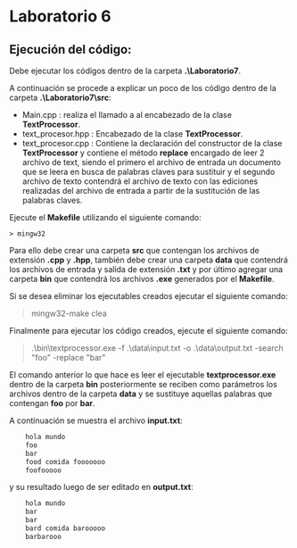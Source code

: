# Laboratorio 6

## Ejecución del código:

Debe ejecutar los códigos dentro de la carpeta **.\Laboratorio7**.

A continuación se procede a explicar un poco de los código dentro de la carpeta **.\Laboratorio7\src**:

+ Main.cpp : realiza el llamado a al encabezado de la clase **TextProcessor**.
+ text_procesor.hpp : Encabezado de la clase **TextProcessor**.
+ text_procesor.cpp : Contiene la declaración del constructor de la clase **TextProcessor** y contiene el método **replace** encargado de leer 2 archivo de text, siendo el primero el archivo de entrada un documento que se leera en busca de palabras claves para sustituir y el segundo archivo de texto contendrá el archivo de texto con las ediciones realizadas del archivo de entrada a partir de la sustitución de las palabras claves.

Ejecute el **Makefile** utilizando el siguiente comando:

    > mingw32

Para ello debe crear una carpeta **src** que contengan los archivos de extensión **.cpp** y **.hpp**, también debe crear una carpeta **data** que contendrá los archivos de entrada y salida de extensión **.txt** y por último agregar una carpeta **bin** que contendrá los archivos **.exe** generados por el **Makefile**.

Si se desea eliminar los ejecutables creados ejecutar el siguiente comando:

> mingw32-make clea

Finalmente para ejecutar los código creados, ejecute el siguiente comando:

> .\bin\textprocessor.exe -f .\data\input.txt -o .\data\output.txt -search "foo" -replace "bar"

El comando anterior lo que hace es leer el ejecutable **textprocessor.exe** dentro de la carpeta **bin** posteriormente se reciben como parámetros los archivos dentro de la carpeta **data** y se sustituye aquellas palabras que contengan **foo** por **bar**.

A continuación se muestra el archivo **input.txt**:

```txt
    hola mundo
    foo
    bar
    food comida fooooooo
    foofooooo
```
y su resultado luego de ser editado en **output.txt**:

```txt
    hola mundo
    bar
    bar
    bard comida barooooo
    barbarooo
```